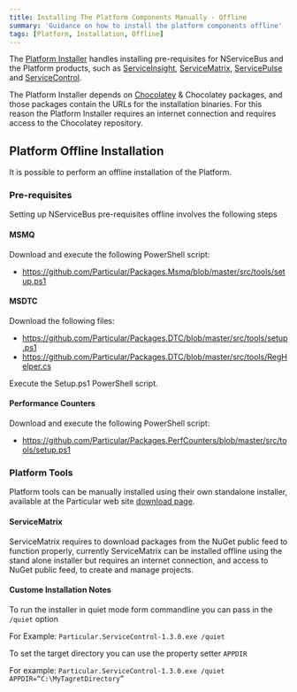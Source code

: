 ```yaml
---
title: Installing The Platform Components Manually - Offline
summary: 'Guidance on how to install the platform components offline'
tags: [Platform, Installation, Offline]
---
```


The [Platform Installer](/platform/installer) handles installing pre-requisites for NServiceBus and the Platform products, such as [ServiceInsight](/ServiceInsight), [ServiceMatrix](/ServiceMatrix), [ServicePulse](/ServicePulse) and [ServiceControl](/ServicePulse).

The Platform Installer depends on [Chocolatey](https://chocolatey.org) & Chocolatey packages, and those packages contain the URLs for the installation binaries. For this reason the Platform Installer requires an internet connection and requires access to the Chocolatey repository.

## Platform Offline Installation

It is possible to perform an offline installation of the Platform.

### Pre-requisites

Setting up NServiceBus pre-requisites offline involves the following steps

#### MSMQ 

Download and execute the following PowerShell script:

* https://github.com/Particular/Packages.Msmq/blob/master/src/tools/setup.ps1

#### MSDTC

Download the following files:

* https://github.com/Particular/Packages.DTC/blob/master/src/tools/setup.ps1
* https://github.com/Particular/Packages.DTC/blob/master/src/tools/RegHelper.cs

Execute the Setup.ps1 PowerShell script.   

#### Performance Counters

Download and execute the following PowerShell script:

* https://github.com/Particular/Packages.PerfCounters/blob/master/src/tools/setup.ps1

### Platform Tools

Platform tools can be manually installed using their own standalone installer, available at the Particular web site [download page](http://www.particular.net/downloads).

#### ServiceMatrix

ServiceMatrix requires to download packages from the NuGet public feed to function properly, currently ServiceMatrix can be installed offline using the stand alone installer but requires an internet connection, and access to NuGet public feed, to create and manage projects.

#### Custome Installation Notes
To run the installer in quiet mode form commandline you can pass in the `/quiet` option 

For Example: `Particular.ServiceControl-1.3.0.exe /quiet`

To set the target directory you can use the property setter `APPDIR`

For example: `Particular.ServiceControl-1.3.0.exe /quiet APPDIR=“C:\MyTagretDirectory”`


